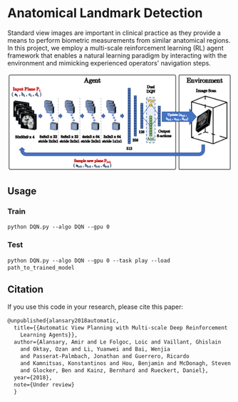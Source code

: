 # Anatomical Landmark Detection

Standard view images are important in clinical practice as they provide a means
to perform biometric measurements from similar anatomical regions.
In this project, we employ a multi-scale reinforcement learning (RL) agent
framework that enables a natural learning paradigm by interacting with the
environment and mimicking experienced operators' navigation steps.

<p align="center">
<img style="float: center;" src="images/framework.png" width="512">
</p>


## Usage

### Train
```
python DQN.py --algo DQN --gpu 0
```

### Test
```
python DQN.py --algo DQN --gpu 0 --task play --load path_to_trained_model
```

## Citation

If you use this code in your research, please cite this paper:

```
@unpublished{alansary2018automatic,
  title={{Automatic View Planning with Multi-scale Deep Reinforcement
    Learning Agents}},
  author={Alansary, Amir and Le Folgoc, Loic and Vaillant, Ghislain
    and Oktay, Ozan and Li, Yuanwei and Bai, Wenjia
    and Passerat-Palmbach, Jonathan and Guerrero, Ricardo
    and Kamnitsas, Konstantinos and Hou, Benjamin and McDonagh, Steven
    and Glocker, Ben and Kainz, Bernhard and Rueckert, Daniel},
  year={2018},
  note={Under review}
  }
 ```
